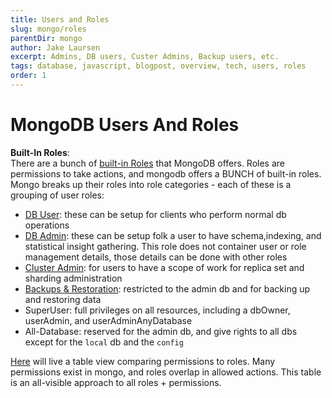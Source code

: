 ```yaml
---
title: Users and Roles
slug: mongo/roles
parentDir: mongo
author: Jake Laursen
excerpt: Admins, DB users, Custer Admins, Backup users, etc.
tags: database, javascript, blogpost, overview, tech, users, roles
order: 1
---
```


# MongoDB Users And Roles

**Built-In Roles**:  
There are a bunch of [built-in Roles](/mongo/roles/built-in) that MongoDB offers. Roles are permissions to take actions, and mongodb offers a BUNCH of built-in roles. Mongo breaks up their roles into role categories - each of these is a grouping of user roles:

- [DB User](/mongo/roles/db-user): these can be setup for clients who perform normal db operations
- [DB Admin](/mongo/roles/db-admin): these can be setup folk a user to have schema,indexing, and statistical insight gathering. This role does not container user or role management details, those details can be done with other roles
- [Cluster Admin](/mongo/roles/cluster-admin): for users to have a scope of work for replica set and sharding administration
- [Backups & Restoration](/mongo/roles/backup-restore): restricted to the admin db and for backing up and restoring data
- SuperUser: full privileges on all resources, including a dbOwner, userAdmin, and userAdminAnyDatabase
- All-Database: reserved for the admin db, and give rights to all dbs except for the `local` db and the `config`

[Here](/mongo/roles/table-view) will live a table view comparing permissions to roles. Many permissions exist in mongo, and roles overlap in allowed actions. This table is an all-visible approach to all roles + permissions.
